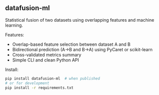 ## datafusion-ml

Statistical fusion of two datasets using overlapping features and machine learning.

Features:
- Overlap-based feature selection between dataset A and B
- Bidirectional prediction (A->B and B->A) using PyCaret or scikit-learn
- Cross-validated metrics summary
- Simple CLI and clean Python API

Install:
```bash
pip install datafusion-ml  # when published
# or for development
pip install -r requirements.txt
```

